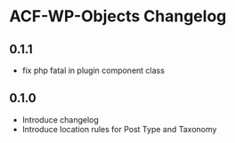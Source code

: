 ACF-WP-Objects Changelog
========================

0.1.1
-----
 - fix php fatal in plugin component class

0.1.0
-----
 - Introduce changelog
 - Introduce location rules for Post Type and Taxonomy
